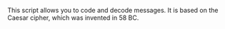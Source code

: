 This script allows you to code and decode messages.
It is based on the Caesar cipher, which was invented in 58 BC.
